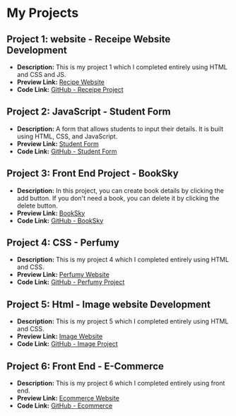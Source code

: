 # My Projects

## Project 1: website - Receipe Website Development
- **Description:** This is my project 1 which I completed entirely using HTML and CSS and JS.
- **Preview Link:** [Recipe Website](https://sdeepalakshmiproject.neocities.org/RecipeWebsiteDevelopment/)
- **Code Link:** [GitHub - Receipe Project](https://github.com/SDeepaGithub/My_Project/tree/main/Receipe_Website_Development)

## Project 2: JavaScript - Student Form
- **Description:** A form that allows students to input their details. It is built using HTML, CSS, and JavaScript.
- **Preview Link:** [Student Form](https://sdeepalakshmiproject.neocities.org/Student%20Form/)
- **Code Link:** [GitHub - Student Form](https://github.com/SDeepaGithub/My_Project/blob/main/student_form/index.html)

## Project 3: Front End Project - BookSky
- **Description:** In this project, you can create book details by clicking the add button. If you don't need a book, you can delete it by clicking the delete button.
- **Preview Link:** [BookSky](https://sdeepalakshmiproject.neocities.org/BookSky/)
- **Code Link:** [GitHub - BookSky](https://github.com/SDeepaGithub/My_Project/tree/main/BookSky)

## Project 4: CSS - Perfumy
- **Description:** This is my project 4 which I completed entirely using HTML and CSS.
- **Preview Link:** [Perfumy Website](https://perfumywebsitebysdeepa.web.app/)
- **Code Link:** [GitHub - Perfumy Project](https://github.com/SDeepaGithub/My_Project/blob/main/perfumy_project/index.html)

## Project 5: Html - Image website Development
- **Description:** This is my project 5 which I completed entirely using HTML and CSS.
- **Preview Link:** [Image Website](https://sdeepalakshmiproject.neocities.org/HomePageImageWebsite/)
- **Code Link:** [GitHub - Image Project](https://github.com/SDeepaGithub/My_Project/tree/main/ImageHomePageWebsite)

## Project 6: Front End  - E-Commerce
- **Description:** This is my project 6 which I completed entirely using front end.
- **Preview Link:** [Ecommerce Website](https://e-web-bysdeepa.web.app/)
- **Code Link:** [GitHub - Ecommerce](https://github.com/SDeepaGithub/My_Project/tree/main/E-Commerce_Website)

